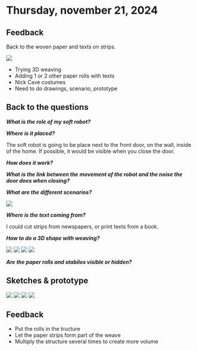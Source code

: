 # Thursday, november 21, 2024

## Feedback
Back to the woven paper and texts on strips.

![](images/paper-protoype-12nov-3-1.jpeg)

- Trying 3D weaving
- Adding 1 or 2 other paper rolls with texts
- Nick Cave costumes
- Need to do drawings, scenario, prototype

## Back to the questions
***What is the role of my soft robot?***



***Where is it placed?***

The soft robot is going to be place next to the front door, on the wall, inside of the home. If possible, it would be visible when you close the door.

***How does it work?***

***What is the link between the movement of the robot and the noise the door does when closing?***

***What are the different scenarios?***

![](images/tissage-tout.png)

***Where is the text coming from?***

I could cut strips from newspapers, or print texts from a book. 

***How to do a 3D shape with weaving?***

![](images/inspi-1.jpg)
![](images/inspi-2.jpg)
![](images/inspi-3.jpg)
![](images/inspi-4.jpg)

***Are the paper rolls and stabilos visible or hidden?***


## Sketches & prototype

![](images/sketch-nov21-1.jpeg)
![](images/sketch-nov21-2.jpeg)
![](images/paper-prototype-21nov-1.jpeg)
![](images/paper-prototype-21nov-2.jpeg)


## Feedback

- Put the rolls in the tructure
- Let the paper strips form part of the weave
- Multiply the structure several times to create more volume
